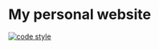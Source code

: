 # My personal website

[![code style](https://antfu.me/badge-code-style.svg)](https://github.com/antfu/eslint-config)
